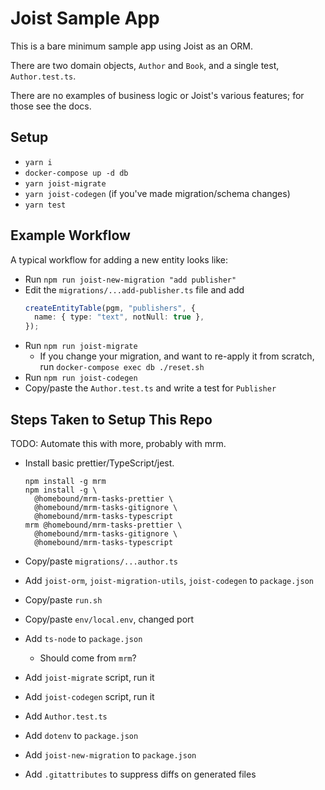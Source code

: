 
# Joist Sample App

This is a bare minimum sample app using Joist as an ORM.

There are two domain objects, `Author` and `Book`, and a single test, `Author.test.ts`.

There are no examples of business logic or Joist's various features; for those see the docs.

## Setup

- `yarn i`
- `docker-compose up -d db`
- `yarn joist-migrate`
- `yarn joist-codegen` (if you've made migration/schema changes)
- `yarn test`

## Example Workflow

A typical workflow for adding a new entity looks like:

- Run `npm run joist-new-migration "add publisher"`
- Edit the `migrations/...add-publisher.ts` file and add
  ```typescript
  createEntityTable(pgm, "publishers", {
    name: { type: "text", notNull: true },
  });
  ```
- Run `npm run joist-migrate`
  - If you change your migration, and want to re-apply it from scratch, run `docker-compose exec db ./reset.sh`
- Run `npm run joist-codegen`
- Copy/paste the `Author.test.ts` and write a test for `Publisher`

## Steps Taken to Setup This Repo

TODO: Automate this with more, probably with mrm.

- Install basic prettier/TypeScript/jest.

  ```shell
  npm install -g mrm
  npm install -g \
    @homebound/mrm-tasks-prettier \
    @homebound/mrm-tasks-gitignore \
    @homebound/mrm-tasks-typescript
  mrm @homebound/mrm-tasks-prettier \
    @homebound/mrm-tasks-gitignore \
    @homebound/mrm-tasks-typescript
  ```

- Copy/paste `migrations/...author.ts`
- Add `joist-orm`, `joist-migration-utils`, `joist-codegen` to `package.json`
- Copy/paste `run.sh`
- Copy/paste `env/local.env`, changed port
- Add `ts-node` to `package.json`
  - Should come from `mrm`?
- Add `joist-migrate` script, run it
- Add `joist-codegen` script, run it
- Add `Author.test.ts`
- Add `dotenv` to `package.json`
- Add `joist-new-migration` to `package.json`
- Add `.gitattributes` to suppress diffs on generated files
